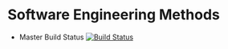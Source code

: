 # Software Engineering Methods

- Master Build Status [![Build Status](https://travis-ci.org/Anna2493/SEM_LAB.svg?branch=master)](https://travis-ci.org/Anna2493/SEM_LAB)